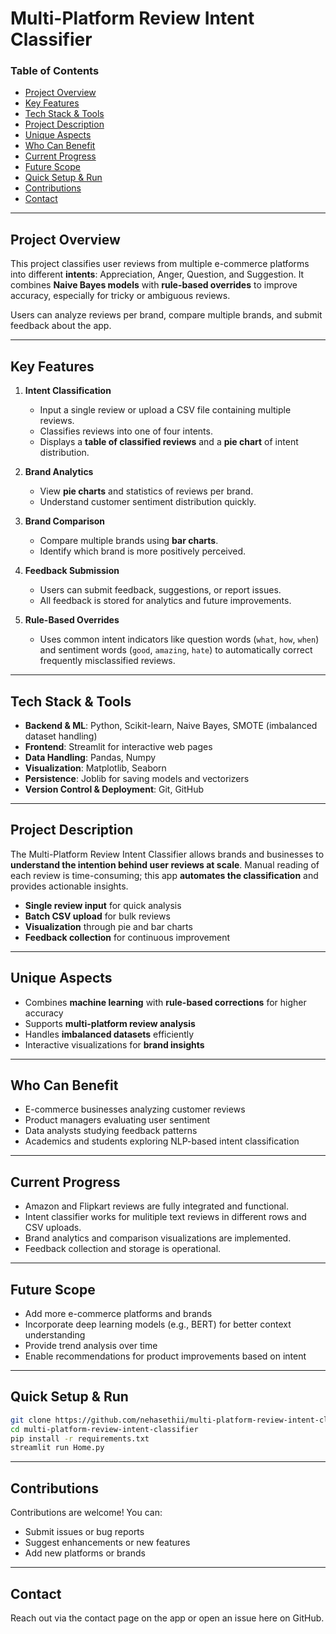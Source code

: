 # Multi-Platform Review Intent Classifier

### Table of Contents

* [Project Overview](#project-overview)
* [Key Features](#key-features)
* [Tech Stack & Tools](#tech-stack--tools)
* [Project Description](#project-description)
* [Unique Aspects](#unique-aspects)
* [Who Can Benefit](#who-can-benefit)
* [Current Progress](#currrent-progress)
* [Future Scope](#future-scope)
* [Quick Setup & Run](#quick-setup--run)
* [Contributions](#contributions)
* [Contact](#contact)

---

## Project Overview

This project classifies user reviews from multiple e-commerce platforms into different **intents**: Appreciation, Anger, Question, and Suggestion. It combines **Naive Bayes models** with **rule-based overrides** to improve accuracy, especially for tricky or ambiguous reviews.

Users can analyze reviews per brand, compare multiple brands, and submit feedback about the app.

---

## Key Features

1. **Intent Classification**

   * Input a single review or upload a CSV file containing multiple reviews.
   * Classifies reviews into one of four intents.
   * Displays a **table of classified reviews** and a **pie chart** of intent distribution.

2. **Brand Analytics**

   * View **pie charts** and statistics of reviews per brand.
   * Understand customer sentiment distribution quickly.

3. **Brand Comparison**

   * Compare multiple brands using **bar charts**.
   * Identify which brand is more positively perceived.

4. **Feedback Submission**

   * Users can submit feedback, suggestions, or report issues.
   * All feedback is stored for analytics and future improvements.

5. **Rule-Based Overrides**

   * Uses common intent indicators like question words (`what`, `how`, `when`) and sentiment words (`good`, `amazing`, `hate`) to automatically correct frequently misclassified reviews.

---

## Tech Stack & Tools

* **Backend & ML**: Python, Scikit-learn, Naive Bayes, SMOTE (imbalanced dataset handling)
* **Frontend**: Streamlit for interactive web pages
* **Data Handling**: Pandas, Numpy
* **Visualization**: Matplotlib, Seaborn
* **Persistence**: Joblib for saving models and vectorizers
* **Version Control & Deployment**: Git, GitHub

---

## Project Description

The Multi-Platform Review Intent Classifier allows brands and businesses to **understand the intention behind user reviews at scale**. Manual reading of each review is time-consuming; this app **automates the classification** and provides actionable insights.

* **Single review input** for quick analysis
* **Batch CSV upload** for bulk reviews
* **Visualization** through pie and bar charts
* **Feedback collection** for continuous improvement

---

## Unique Aspects

* Combines **machine learning** with **rule-based corrections** for higher accuracy
* Supports **multi-platform review analysis**
* Handles **imbalanced datasets** efficiently
* Interactive visualizations for **brand insights**

---

## Who Can Benefit

* E-commerce businesses analyzing customer reviews
* Product managers evaluating user sentiment
* Data analysts studying feedback patterns
* Academics and students exploring NLP-based intent classification

---

## Current Progress

* Amazon and Flipkart reviews are fully integrated and functional.
* Intent classifier works for mulitiple text reviews in different rows and CSV uploads.
* Brand analytics and comparison visualizations are implemented.
* Feedback collection and storage is operational.

---

## Future Scope

* Add more e-commerce platforms and brands
* Incorporate deep learning models (e.g., BERT) for better context understanding
* Provide trend analysis over time
* Enable recommendations for product improvements based on intent

---

## Quick Setup & Run

```bash
git clone https://github.com/nehasethii/multi-platform-review-intent-classifier.git
cd multi-platform-review-intent-classifier
pip install -r requirements.txt
streamlit run Home.py
```

---

## Contributions

Contributions are welcome! You can:

* Submit issues or bug reports
* Suggest enhancements or new features
* Add new platforms or brands

---

## Contact
Reach out via the contact page on the app or open an issue here on GitHub.
